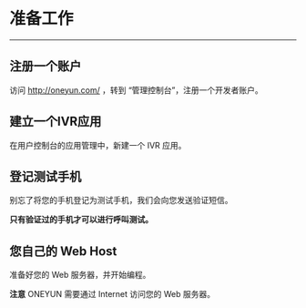 # 准备工作

<!-- toc -->

----

## 注册一个账户
访问 http://oneyun.com/ ，转到 “管理控制台”，注册一个开发者账户。

## 建立一个IVR应用
在用户控制台的应用管理中，新建一个 IVR 应用。

## 登记测试手机
别忘了将您的手机登记为测试手机，我们会向您发送验证短信。

**只有验证过的手机才可以进行呼叫测试。**

## 您自己的 Web Host
准备好您的 Web 服务器，并开始编程。

**注意** ONEYUN 需要通过 Internet 访问您的 Web 服务器。
